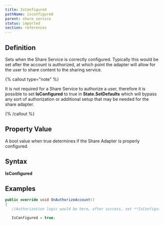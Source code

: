 ```yaml
---
title: IsConfigured
pathName: isconfigured
parent: share_service
status: imported
section: references
---
```


## Definition

Sets when the Share Service is correctly configured. Typically this would be set after the account is authorized, at which point the adapter will allow for the user to share content to the sharing service.

{% callout type="note" %}

It is not required for a Share Service to authorize a user, therefore it is possible to set **IsConfigured** to true in **State.SetDefaults** which will bypass any sort of authorization or additional setup that may be needed for the share adapter.

{% /callout %}

## Property Value

A bool value when true determines if the Share Adapter is properly configured.

## Syntax

**IsConfigured**

## Examples

```csharp
public override void OnAuthorizeAccount()
{
   //Authorization logic would be here, after success, set **IsConfigured** to true.

   IsConfigured = true;

```
